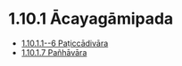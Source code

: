 

# 1.10.1 Ācayagāmipada

* [1.10.1.1--6 Paṭiccādivāra](1.10.1/1.10.1.1--6.md)
* [1.10.1.7 Pañhāvāra](1.10.1/1.10.1.7.md)



